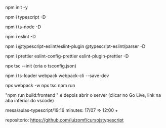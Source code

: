 npm init -y

npm i typescript -D

npm i ts-node -D

npm i eslint -D

npm i @typescript-eslint/eslint-plugin @typescript-eslint/parser -D

npm i prettier eslint-config-prettier eslint-plugin-prettier -D

npx tsc --init (cria o tsconfig.json)

npm i ts-loader webpack webpack-cli --save-dev

npx webpack -w
npx tsc
npm run <scripts>

"npm run build:frontend " e depois abrir o server (clicar no Go Live, link na aba inferior do vscode)

mesa/aulas-typescript/19:16
minutes:
17/07 => 12:00 +

repositorio: https://github.com/luizomf/cursojstypescript

